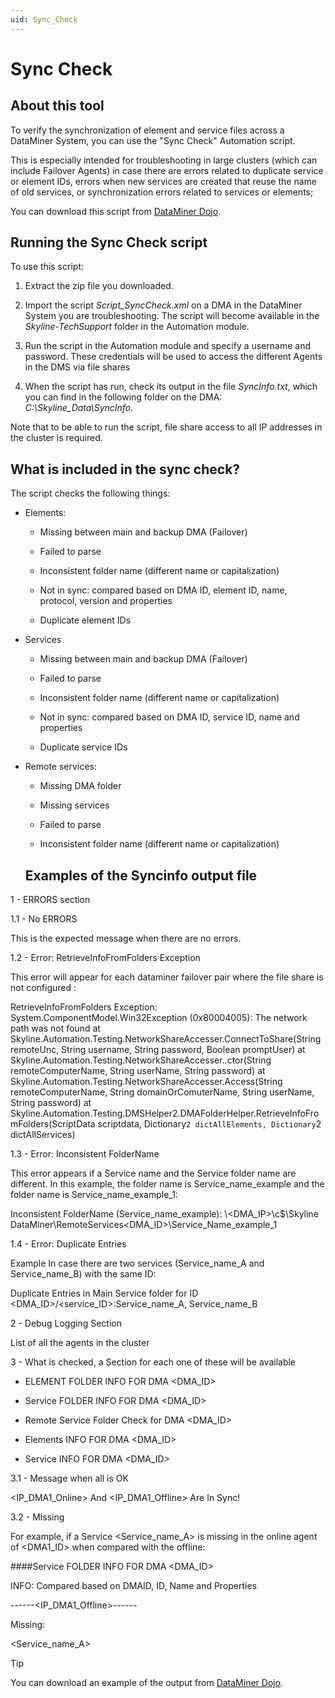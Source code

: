 ```yaml
---
uid: Sync_Check
---
```


# Sync Check

## About this tool

To verify the synchronization of element and service files across a DataMiner System, you can use the "Sync Check" Automation script.

This is especially intended for troubleshooting in large clusters (which can include Failover Agents) in case there are errors related to duplicate service or element IDs, errors when new services are created that reuse the name of old services, or synchronization errors related to services or elements;

You can download this script from [DataMiner Dojo](https://community.dataminer.services/download/script_synccheck/).

## Running the Sync Check script

To use this script:

1. Extract the zip file you downloaded.

2. Import the script *Script_SyncCheck.xml* on a DMA in the DataMiner System you are troubleshooting. The script will become available in the *Skyline-TechSupport* folder in the Automation module.

3. Run the script in the Automation module and specify a username and password. These credentials will be used to access the different Agents in the DMS via file shares

4. When the script has run, check its output in the file *SyncInfo.txt*, which you can find in the following folder on the DMA: *C:\Skyline_Data\SyncInfo*.

Note that to be able to run the script, file share access to all IP addresses in the cluster is required.

## What is included in the sync check?

The script checks the following things:

- Elements:

  - Missing between main and backup DMA (Failover)

  - Failed to parse

  - Inconsistent folder name (different name or capitalization)

  - Not in sync: compared based on DMA ID, element ID, name, protocol, version and properties

  - Duplicate element IDs

- Services

  - Missing between main and backup DMA (Failover)

  - Failed to parse

  - Inconsistent folder name (different name or capitalization)

  - Not in sync: compared based on DMA ID, service ID, name and properties

  - Duplicate service IDs

- Remote services:

  - Missing DMA folder

  - Missing services

  - Failed to parse

  - Inconsistent folder name (different name or capitalization)

  ## Examples of the Syncinfo output file

1 - ERRORS section

1.1 - No ERRORS 

This is the expected message when there are no errors.


1.2 - Error: RetrieveInfoFromFolders Exception

This error will appear for each dataminer failover pair where the file share is not configured :

RetrieveInfoFromFolders Exception: System.ComponentModel.Win32Exception (0x80004005): The network path was not found
   at Skyline.Automation.Testing.NetworkShareAccesser.ConnectToShare(String remoteUnc, String username, String password, Boolean promptUser)
   at Skyline.Automation.Testing.NetworkShareAccesser..ctor(String remoteComputerName, String userName, String password)
   at Skyline.Automation.Testing.NetworkShareAccesser.Access(String remoteComputerName, String domainOrComuterName, String userName, String password)
   at Skyline.Automation.Testing.DMSHelper2.DMAFolderHelper.RetrieveInfoFromFolders(ScriptData scriptdata, Dictionary`2 dictAllElements, Dictionary`2 dictAllServices)

1.3 - Error: Inconsistent FolderName

This error appears if a Service name and the Service folder name are different. In this example, the folder name is Service_name_example and the folder name is Service_name_example_1:

Inconsistent FolderName (Service_name_example): \\<DMA_IP>\c$\Skyline DataMiner\RemoteServices\<DMA_ID>\Service_Name_example_1


1.4 - Error: Duplicate Entries

Example In case there are two services (Service_name_A and Service_name_B) with the same ID:

Duplicate Entries in Main Service folder for ID <DMA_ID>/<service_ID>:Service_name_A, Service_name_B


2 - Debug Logging Section

List of all the agents in the cluster


3 - What is checked, a Section for each one of these will be available

- ELEMENT FOLDER INFO FOR DMA <DMA_ID>

- Service FOLDER INFO FOR DMA <DMA_ID>

- Remote Service Folder Check for DMA <DMA_ID>

- Elements INFO FOR DMA <DMA_ID>

- Service INFO FOR DMA <DMA_ID>

3.1 - Message when all is OK

<IP_DMA1_Online> And <IP_DMA1_Offline> Are In Sync!


3.2 - Missing

For example, if a Service <Service_name_A> is missing in the online agent of <DMA1_ID> when compared with the offline:

####Service FOLDER INFO FOR DMA <DMA_ID>

INFO: Compared based on DMAID, ID, Name and Properties

------<IP_DMA1_Offline>------

Missing: 

<Service_name_A>


> [!TIP]
> You can download an example of the output from [DataMiner Dojo](https://community.dataminer.services/download/syncinfo3/).
